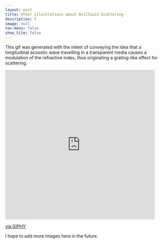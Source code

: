 ```yaml
---
layout: post
title: Other illustrations about Brillouin Scattering
description: T
image: null
nav-menu: false
show_tile: false
---
```


<p>This gif was generated with the intent of conveying the idea that a longitudinal acoustic wave travelling in a transparent media causes a modulation of the refractive index, thus originating a grating-like effect for scattering.</p>

<iframe src="https://giphy.com/embed/ckZ6dkRPDOzRDgDUxN" width="480" height="480" frameBorder="0" class="giphy-embed" allowFullScreen></iframe><p><a href="https://giphy.com/gifs/ckZ6dkRPDOzRDgDUxN">via GIPHY</a></p>

I hope to add more images here in the future.